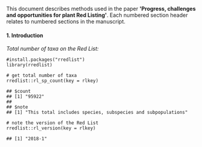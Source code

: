 This document describes methods used in the paper **'Progress,
challenges and opportunities for plant Red Listing'**. Each numbered
section header relates to numbered sections in the manuscript.

#### 1. Introduction

*Total number of taxa on the Red List:*

    #install.packages("rredlist")
    library(rredlist)

    # get total number of taxa
    rredlist::rl_sp_count(key = rlkey)

    ## $count
    ## [1] "95922"
    ## 
    ## $note
    ## [1] "This total includes species, subspecies and subpopulations"

    # note the version of the Red List
    rredlist::rl_version(key = rlkey)

    ## [1] "2018-1"

